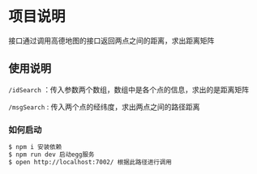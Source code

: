 # 项目说明

接口通过调用高德地图的接口返回两点之间的距离，求出距离矩阵

## 使用说明

`/idSearch` ：传入参数两个数组，数组中是各个点的信息，求出的是距离矩阵

`/msgSearch`  : 传入两个点的经纬度，求出两点之间的路径距离



### 如何启动

```bash
$ npm i 安装依赖
$ npm run dev 启动egg服务
$ open http://localhost:7002/ 根据此路径进行调用
```


